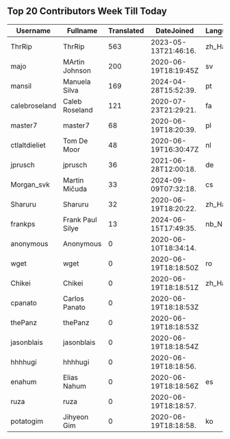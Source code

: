 ## Top 20 Contributors Week Till Today ##
|Username|Fullname|Translated|DateJoined|Language|
|--------|--------|----------|----------|-------|
|ThrRip|ThrRip|563|2023-05-13T21:46:16.|zh_Hans|
|majo|MArtin Johnson|200|2020-06-19T18:19:45Z|sv|
|mansil|Manuela Silva|169|2024-04-28T15:52:39.|pt|
|calebroseland|Caleb Roseland|121|2020-07-23T21:29:21.|fa|
|master7|master7|68|2020-06-19T18:20:39.|pl|
|ctlaltdieliet|Tom De Moor|48|2020-06-19T16:30:47Z|nl|
|jprusch|jprusch|36|2021-06-28T12:00:18.|de|
|Morgan_svk|Martin Mičuda|33|2024-09-09T07:32:18.|cs|
|Sharuru|Sharuru|32|2020-06-19T18:20:22.|zh_Hans|
|frankps|Frank Paul Silye|13|2024-06-15T17:49:35.|nb_NO|
|anonymous|Anonymous|0|2020-06-10T18:34:14.||
|wget|wget|0|2020-06-19T18:18:50Z|ro|
|Chikei|Chikei|0|2020-06-19T18:18:51Z|zh_Hant|
|cpanato|Carlos Panato|0|2020-06-19T18:18:53Z||
|thePanz|thePanz|0|2020-06-19T18:18:53Z||
|jasonblais|jasonblais|0|2020-06-19T18:18:54Z||
|hhhhugi|hhhhugi|0|2020-06-19T18:18:56.||
|enahum|Elias  Nahum|0|2020-06-19T18:18:56Z|es|
|ruza|ruza|0|2020-06-19T18:18:57.||
|potatogim|Jihyeon Gim|0|2020-06-19T18:18:58.|ko|
